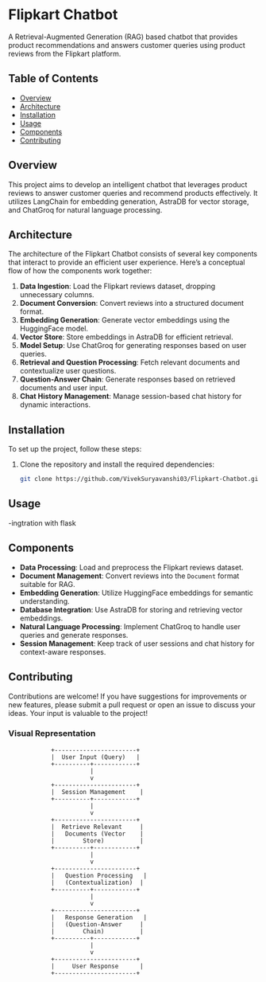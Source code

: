 # Flipkart Chatbot

A Retrieval-Augmented Generation (RAG) based chatbot that provides product recommendations and answers customer queries using product reviews from the Flipkart platform.

## Table of Contents

- [Overview](#overview)
- [Architecture](#architecture)
- [Installation](#installation)
- [Usage](#usage)
- [Components](#components)
- [Contributing](#contributing)
## Overview

This project aims to develop an intelligent chatbot that leverages product reviews to answer customer queries and recommend products effectively. It utilizes LangChain for embedding generation, AstraDB for vector storage, and ChatGroq for natural language processing.

## Architecture

The architecture of the Flipkart Chatbot consists of several key components that interact to provide an efficient user experience. Here’s a conceptual flow of how the components work together:

1. **Data Ingestion**: Load the Flipkart reviews dataset, dropping unnecessary columns.
2. **Document Conversion**: Convert reviews into a structured document format.
3. **Embedding Generation**: Generate vector embeddings using the HuggingFace model.
4. **Vector Store**: Store embeddings in AstraDB for efficient retrieval.
5. **Model Setup**: Use ChatGroq for generating responses based on user queries.
6. **Retrieval and Question Processing**: Fetch relevant documents and contextualize user questions.
7. **Question-Answer Chain**: Generate responses based on retrieved documents and user input.
8. **Chat History Management**: Manage session-based chat history for dynamic interactions.

   
## Installation

To set up the project, follow these steps:

1. Clone the repository and install the required dependencies:

   ```bash
   git clone https://github.com/VivekSuryavanshi03/Flipkart-Chatbot.git && cd flipkart-chatbot && pip install -q langchain langchain-community langchain-astradb langchain-groq pypdf sentence_transformers

## Usage
-ingtration with flask

## Components

- **Data Processing**: Load and preprocess the Flipkart reviews dataset.
- **Document Management**: Convert reviews into the `Document` format suitable for RAG.
- **Embedding Generation**: Utilize HuggingFace embeddings for semantic understanding.
- **Database Integration**: Use AstraDB for storing and retrieving vector embeddings.
- **Natural Language Processing**: Implement ChatGroq to handle user queries and generate responses.
- **Session Management**: Keep track of user sessions and chat history for context-aware responses.


## Contributing

Contributions are welcome! If you have suggestions for improvements or new features, please submit a pull request or open an issue to discuss your ideas. Your input is valuable to the project!




### Visual Representation

```plaintext
            +-----------------------+
            |  User Input (Query)   |
            +----------+------------+
                       |
                       v
            +-----------------------+
            |  Session Management    |
            +----------+------------+
                       |
                       v
            +-----------------------+
            |  Retrieve Relevant     |
            |   Documents (Vector    |
            |        Store)          |
            +----------+------------+
                       |
                       v
            +-----------------------+
            |   Question Processing   |
            |   (Contextualization)  |
            +----------+------------+
                       |
                       v
            +-----------------------+
            |   Response Generation   |
            |   (Question-Answer     |
            |        Chain)          |
            +----------+------------+
                       |
                       v
            +-----------------------+
            |     User Response      |
            +-----------------------+

